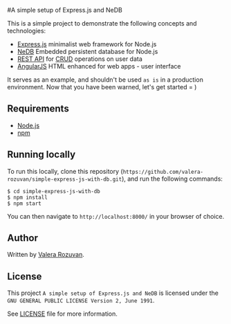 #A simple setup of Express.js and NeDB

This is a simple project to demonstrate the following concepts and
technologies:

- [Express.js](http://expressjs.com/) minimalist web framework for Node.js
- [NeDB](https://github.com/louischatriot/nedb) Embedded persistent database
for Node.js
- [REST API](http://en.wikipedia.org/wiki/Representational_state_transfer) for
[CRUD](http://en.wikipedia.org/wiki/Create,_read,_update_and_delete) operations
on user data
- [AngularJS](https://angularjs.org/) HTML enhanced for web apps - user
interface

It serves as an example, and shouldn't be used `as is` in a production
environment. Now that you have been warned, let's get started = )

## Requirements

- [Node.js](https://nodejs.org/)
- [npm](https://www.npmjs.com/)

## Running locally

To run this locally, clone this repository
(`https://github.com/valera-rozuvan/simple-express-js-with-db.git`), and run
the following commands:

    $ cd simple-express-js-with-db
    $ npm install
    $ npm start

You can then navigate to `http://localhost:8000/` in your browser of choice.

## Author

Written by [Valera Rozuvan](http://valera.rozuvan.net/).

## License

This project `A simple setup of Express.js and NeDB` is licensed under the
`GNU GENERAL PUBLIC LICENSE Version 2, June 1991`.

See [LICENSE](https://github.com/valera-rozuvan/simple-express-js-with-db/blob/master/LICENSE) file for more information.
